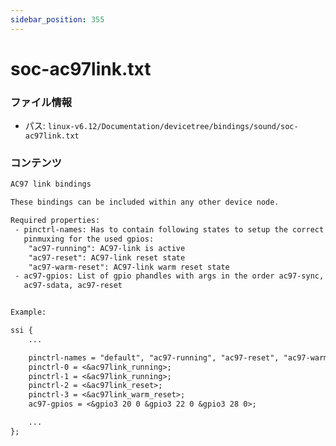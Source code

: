 ```yaml
---
sidebar_position: 355
---
```

# soc-ac97link.txt

### ファイル情報

- パス: `linux-v6.12/Documentation/devicetree/bindings/sound/soc-ac97link.txt`

### コンテンツ

```txt
AC97 link bindings

These bindings can be included within any other device node.

Required properties:
 - pinctrl-names: Has to contain following states to setup the correct
   pinmuxing for the used gpios:
	"ac97-running": AC97-link is active
	"ac97-reset": AC97-link reset state
	"ac97-warm-reset": AC97-link warm reset state
 - ac97-gpios: List of gpio phandles with args in the order ac97-sync,
   ac97-sdata, ac97-reset


Example:

ssi {
	...

	pinctrl-names = "default", "ac97-running", "ac97-reset", "ac97-warm-reset";
	pinctrl-0 = <&ac97link_running>;
	pinctrl-1 = <&ac97link_running>;
	pinctrl-2 = <&ac97link_reset>;
	pinctrl-3 = <&ac97link_warm_reset>;
	ac97-gpios = <&gpio3 20 0 &gpio3 22 0 &gpio3 28 0>;

	...
};

```
